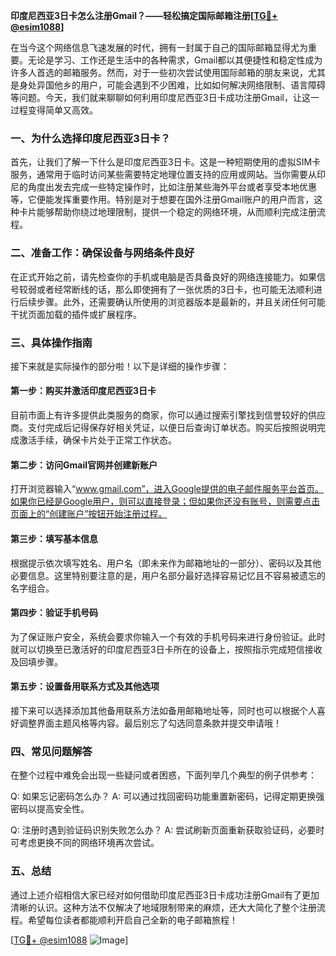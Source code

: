 **印度尼西亚3日卡怎么注册Gmail？——轻松搞定国际邮箱注册[[TG💪+ @esim1088](https://t.me/s/esim1088)]**

在当今这个网络信息飞速发展的时代，拥有一封属于自己的国际邮箱显得尤为重要。无论是学习、工作还是生活中的各种需求，Gmail都以其便捷性和稳定性成为许多人首选的邮箱服务。然而，对于一些初次尝试使用国际邮箱的朋友来说，尤其是身处异国他乡的用户，可能会遇到不少困难，比如如何解决网络限制、语言障碍等问题。今天，我们就来聊聊如何利用印度尼西亚3日卡成功注册Gmail，让这一过程变得简单又高效。

### 一、为什么选择印度尼西亚3日卡？

首先，让我们了解一下什么是印度尼西亚3日卡。这是一种短期使用的虚拟SIM卡服务，通常用于临时访问某些需要特定地理位置支持的应用或网站。当你需要从印尼的角度出发去完成一些特定操作时，比如注册某些海外平台或者享受本地优惠等，它便能发挥重要作用。特别是对于想要在国外注册Gmail账户的用户而言，这种卡片能够帮助你绕过地理限制，提供一个稳定的网络环境，从而顺利完成注册流程。

### 二、准备工作：确保设备与网络条件良好

在正式开始之前，请先检查你的手机或电脑是否具备良好的网络连接能力。如果信号较弱或者经常断线的话，那么即使拥有了一张优质的3日卡，也可能无法顺利进行后续步骤。此外，还需要确认所使用的浏览器版本是最新的，并且关闭任何可能干扰页面加载的插件或扩展程序。

### 三、具体操作指南

接下来就是实际操作的部分啦！以下是详细的操作步骤：

#### 第一步：购买并激活印度尼西亚3日卡

目前市面上有许多提供此类服务的商家，你可以通过搜索引擎找到信誉较好的供应商。支付完成后记得保存好相关凭证，以便日后查询订单状态。购买后按照说明完成激活手续，确保卡片处于正常工作状态。

#### 第二步：访问Gmail官网并创建新账户

打开浏览器输入“www.gmail.com”，进入Google提供的电子邮件服务平台首页。如果你已经是Google用户，则可以直接登录；但如果你还没有账号，则需要点击页面上的“创建账户”按钮开始注册过程。

#### 第三步：填写基本信息

根据提示依次填写姓名、用户名（即未来作为邮箱地址的一部分）、密码以及其他必要信息。这里特别要注意的是，用户名部分最好选择容易记忆且不容易被遗忘的名字组合。

#### 第四步：验证手机号码

为了保证账户安全，系统会要求你输入一个有效的手机号码来进行身份验证。此时就可以切换至已激活好的印度尼西亚3日卡所在的设备上，按照指示完成短信接收及回填步骤。

#### 第五步：设置备用联系方式及其他选项

接下来可以选择添加其他备用联系方法如备用邮箱地址等，同时也可以根据个人喜好调整界面主题风格等内容。最后别忘了勾选同意条款并提交申请哦！

### 四、常见问题解答

在整个过程中难免会出现一些疑问或者困惑，下面列举几个典型的例子供参考：

Q: 如果忘记密码怎么办？
A: 可以通过找回密码功能重置新密码，记得定期更换强密码以提高安全性。

Q: 注册时遇到验证码识别失败怎么办？
A: 尝试刷新页面重新获取验证码，必要时可考虑更换不同的网络环境再次尝试。

### 五、总结

通过上述介绍相信大家已经对如何借助印度尼西亚3日卡成功注册Gmail有了更加清晰的认识。这种方法不仅解决了地域限制带来的麻烦，还大大简化了整个注册流程。希望每位读者都能顺利开启自己全新的电子邮箱旅程！

[[TG💪+ @esim1088](https://t.me/s/esim1088) ![Image](https://i.postimg.cc/4NQfJmqS/Snipaste-2025-05-13-00-14-12.png)]